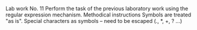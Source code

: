 Lab work No. 11
Perform the task of the previous laboratory work using the regular expression mechanism.
Methodical instructions
Symbols are treated "as is".
Special characters as symbols – need to be escaped (\., \*, \+, \? ...)
